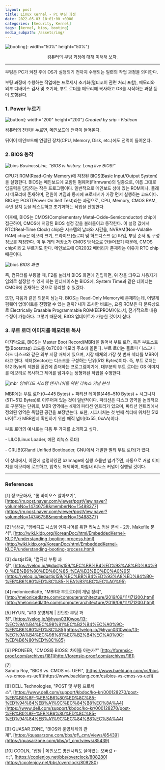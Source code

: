 ```yaml
---
layout: post
title: Linux Kernel - PC 부팅 과정
date: 2022-05-03 18:01:00 +0900
categories: [Security, Kernel]
tags: [kernel, bios, booting]
media_subpath: /assets/img/
---
```


![booting](0503-process-of-booting/01-booting.jpg){: width="50%" height="50%"}

<center>컴퓨터의 부팅 과정에 대해 이해해 보자.</center>

---

부팅은 PC가 켜진 후에 OS가 실행되기 전까지 수행되는 일련의 작업 과정을 의미한다.

부팅 과정에 수행하는 작업에는 프로세서 초기화(멀티코어 관련 처리 포함), 메모리와 외부 디바이스 검사 및 초기화, 부트 로더를 메모리에 복사하고 OS를 시작하는 과정 등이 포함된다.

### **1. Power 누르기**

![button](0503-process-of-booting/02-button.png){: width="200" height="200"}
*Created by srip - Flaticon*

컴퓨터의 전원을 누르면, 메인보드에 전력이 들어온다.

뒤이어 메인보드에 연결된 장치(CPU, Memory, Disk, etc.)에도 전력이 들어온다.

### **2\. BIOS 동작**

![bios](0503-process-of-booting/03-bios.jpg)
*BusinessLine, "BIOS is history. Long live BIOS!"*

CPU가 ROM(Read-Only Memory)에 저장된 BIOS(Basic Input/Output System)을 실행한다. BIOS는 메인보드에 포함된 펌웨어(Firmware)의 일종으로, 이름 그대로 입출력을 담당하는 작은 프로그램이다. 일반적으로 메인보드 상에 있는 ROM이나, 플래시 메모리에 존재하며, 전원이 켜짐과 동시에 프로세서가 가장 먼저 실행하는 코드이다. BIOS는 POST(Power On Self Test)라는 과정으로, CPU, Memory, CMOS RAM, 주변 장치 등을 테스트하고 초기화하는 작업을 진행한다.

이후에, BIOS는 CMOS(Complementary Metal–Oxide–Semiconductor) chip에 접근하여, CMOS에 저장된 BIOS 설정 값을 불러들이고 동작한다. 이 설정 값에서 RTC(Real-Time Clock) chip은 시스템의 날짜와 시간을, NVRAM(Non-Volatile RAM) chip은 메모리 크기, 드라이브(플로피 및 하드디스크 등) 타입, 부팅 순서 및 구성 정보를 저장한다. 이 두 개의 저장소가 CMOS 방식으로 만들어졌기 때문에, CMOS chip이라고 부르기도 한다. 메인보드에 CR2032 배터리가 존재하는 이유가 RTC chip 때문이다.

![bios](0503-process-of-booting/04-bios.jpg)
*BIOS 화면*


즉, 컴퓨터를 부팅할 때, F2를 눌러서 BIOS 화면에 진입하면, 위 창을 띄우고 사용자가 임의로 설정할 수 있게 하는 인터페이스는 BIOS에, System Time과 같은 데이터는 CMOS에 존재하는 것으로 정리할 수 있겠다.

또한, 다음과 같은 의문이 남는다. BIOS는 Read-Only Memory에 존재하는데, 어떻게 펌웨어 업데이트를 진행할 수 있는 걸까? 내가 조사한 바로는, 요즘 ROM은 다 분류상으로 Electrically Erasable Programmable ROM(EEPROM)이라서, 전기적으로 내용 수정이 가능하다. 그렇기 때문에, BIOS 업데이트가 가능한 것이지 싶다.

### **3\. 부트 로더 이미지를 메모리로 복사**

마지막으로, BIOS는 Master Boot Record(MBR)을 읽어서 부트 로더, 혹은 부트스트랩(Bootstrap) 코드를 0x7C00 메모리 주소에 올린다. 부트 로더는 플로피 디스크나 하드 디스크와 같은 외부 저장 매체에 있으며, 저장 매체의 가장 첫 번째 섹터를 MBR이라고 한다. 섹터(Sector)는 디스크를 구성하는 단위(512 Bytes)이다. 즉, 부트 로더는 512 Byte의 제한된 공간에 존재하는 프로그램이기에, 대부분의 부트 로더는 OS 이미지를 메모리로 복사하고 제어를 넘겨주는 정형화된 작업을 수행한다.

![mbr](0503-process-of-booting/05-mbr.png)
*임베디드 시스템 엔지니어를 위한 리눅스 커널 분석*

MBR에는 부트 로더(0~445 Bytes) + 파티션 테이블(446~510 Bytes) + 시그니처(511~512 Bytes)로 이루어져 있는 것이 일반적이다. 파티션은 디스크 영역을 논리적으로 구분하는 단위로, MBR 영역에는 4개의 파티션 엔트리가 있으며, 파티션 엔트리에서 정의된 영역은 독립된 공간을 보장받는다. 또한, 시그니처는 첫 번째 섹터에 위치한 512바이트가 MBR인지 확인하기 위한 매직 넘버(0x55, 0xAA)이다.

부트 로더의 예시로는 다음 두 가지를 소개하고 싶다.

\- LILO(Linux Loader, 예전 리눅스 로더)

\- GRUB(GRand Unified Bootloader, GNU에서 개발한 멀티 부트 로더)가 있다.

이 상태에서, 이전에 설명하였던 bzImage에 실행 흐름만 넘겨주면, 자동으로 커널 이미지를 메모리에 로드하고, 압축도 해제하며, 마침내 리눅스 커널이 실행될 것이다.

---

### **References**

\[1\] 정보문화사, "롬 바이오스 알아보기", [https://m.post.naver.com/viewer/postView.naver?volumeNo=14746758&memberNo=15488377](https://m.post.naver.com/viewer/postView.naver?volumeNo=14746758&memberNo=15488377)

\[2\] 남상규, "임베디드 시스템 엔지니어를 위한 리눅스 커널 분석 - 2장. Makefile 분석", [http://wiki.kldp.org/KoreanDoc/html/EmbeddedKernel-KLDP/understanding-booting-process.html](http://wiki.kldp.org/KoreanDoc/html/EmbeddedKernel-KLDP/understanding-booting-process.html)

\[3\] dustjs159, "컴퓨터 부팅 과정", [https://velog.io/@dustjs159/%EC%BB%B4%ED%93%A8%ED%84%B0-%EB%B6%80%ED%8C%85-%EA%B3%BC%EC%A0%95](https://velog.io/@dustjs159/%EC%BB%B4%ED%93%A8%ED%84%B0-%EB%B6%80%ED%8C%85-%EA%B3%BC%EC%A0%95)

\[4\] melonicedlatte, "MBR과 부트로더의 개념 정리", [http://melonicedlatte.com/computerarchitecture/2019/09/11/171200.html](http://melonicedlatte.com/computerarchitecture/2019/09/11/171200.html)

\[5\] HYUN, "#13 운영체제 \| 간단한 부팅 과정", [https://velog.io/@hyun0310woo/13-%EC%9A%B4%EC%98%81%EC%B2%B4%EC%A0%9C-%EB%B6%80%ED%8C%85](https://velog.io/@hyun0310woo/13-%EC%9A%B4%EC%98%81%EC%B2%B4%EC%A0%9C-%EB%B6%80%ED%8C%85)

\[6\] PRONEER, "CMOS와 BIOS의 차이를 아는가?" [http://forensic-proof.com/archives/181](http://forensic-proof.com/archives/181)

\[7\] Sandip Roy, "BIOS vs. CMOS vs. UEFI", [https://www.baeldung.com/cs/bios-vs-cmos-vs-uefi](https://www.baeldung.com/cs/bios-vs-cmos-vs-uefi)

\[8\] DELL Technologies, "POST 및 부팅 프로세스", [https://www.dell.com/support/kbdoc/ko-kr/000128270/post-%EB%B0%8F-%EB%B6%80%ED%8C%85-%ED%94%84%EB%A1%9C%EC%84%B8%EC%8A%A4](https://www.dell.com/support/kbdoc/ko-kr/000128270/post-%EB%B0%8F-%EB%B6%80%ED%8C%85-%ED%94%84%EB%A1%9C%EC%84%B8%EC%8A%A4)

\[9\] QUASAR ZONE, "BIOS와 운영체제의 관계", [https://quasarzone.com/bbs/qf\_cmr/views/85439](https://quasarzone.com/bbs/qf_cmr/views/85439)

\[10\] COOLN, "잡담 \| 메인보드 방전시켜도 살아있는 오버값 ㄷㄷ;", [https://coolenjoy.net/bbs/overclock/808280](https://coolenjoy.net/bbs/overclock/808280)